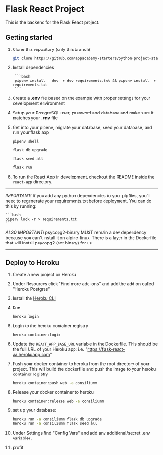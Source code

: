 # Flask React Project

This is the backend for the Flask React project.

## Getting started

1. Clone this repository (only this branch)

	```bash
	git clone https://github.com/appacademy-starters/python-project-starter.git
	```

2. Install dependencies

		```bash
		pipenv install --dev -r dev-requirements.txt && pipenv install -r requirements.txt
		```

3. Create a **.env** file based on the example with proper settings for your
	development environment
4. Setup your PostgreSQL user, password and database and make sure it matches your **.env** file

5. Get into your pipenv, migrate your database, seed your database, and run your flask app

	```bash
	pipenv shell
	```

	```bash
	flask db upgrade
	```

	```bash
	flask seed all
	```

	```bash
	flask run
	```

6. To run the React App in development, checkout the [README](./react-app/README.md) inside the `react-app` directory.

***
*IMPORTANT!*
	If you add any python dependencies to your pipfiles, you'll need to regenerate your requirements.txt before deployment.
	You can do this by running:

	```bash
	pipenv lock -r > requirements.txt
	```

*ALSO IMPORTANT!*
	psycopg2-binary MUST remain a dev dependency because you can't install it on alpine-linux.
	There is a layer in the Dockerfile that will install psycopg2 (not binary) for us.
***

## Deploy to Heroku

1. Create a new project on Heroku
2. Under Resources click "Find more add-ons" and add the add on called "Heroku Postgres"
3. Install the [Heroku CLI](https://devcenter.heroku.com/articles/heroku-command-line)
4. Run

	```bash
	heroku login
	```

5. Login to the heroku container registry

	```bash
	heroku container:login
	```

6. Update the `REACT_APP_BASE_URL` variable in the Dockerfile.
	This should be the full URL of your Heroku app: i.e. "https://flask-react-aa.herokuapp.com"
7. Push your docker container to heroku from the root directory of your project.
	This will build the dockerfile and push the image to your heroku container registry

	```bash
	heroku container:push web -a consiliumm
	```

8. Release your docker container to heroku

	```bash
	heroku container:release web -a consiliumm
	```

9. set up your database:

	```bash
	heroku run -a consiliumm flask db upgrade
	heroku run -a consiliumm flask seed all
	```

10. Under Settings find "Config Vars" and add any additional/secret .env variables.

11. profit
